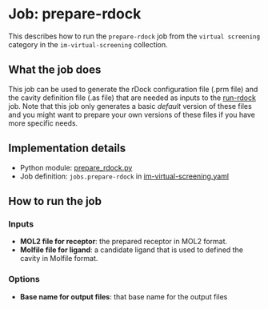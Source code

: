 # Job: prepare-rdock

This describes how to run the `prepare-rdock` job from the `virtual screening` category in the `im-virtual-screening` collection.

## What the job does

This job can be used to generate the rDock configuration file (.prm file) and the cavity definition file (.as file) that
are needed as inputs to the [run-rdock](run-rdock.md) job.
Note that this job only generates a basic *default* version of these files and you might want to prepare your own
versions of these files if you have more specific needs.

## Implementation details

* Python module: [prepare_rdock.py](/prepare_rdock.py)
* Job definition: `jobs.prepare-rdock` in [im-virtual-screening.yaml](/data-manager/im-virtual-screening.yaml)

## How to run the job

### Inputs
* **MOL2 file for receptor**: the prepared receptor in MOL2 format.
* **Molfile file for ligand**: a candidate ligand that is used to defined the cavity in Molfile format.

### Options
* **Base name for output files**: that base name for the output files